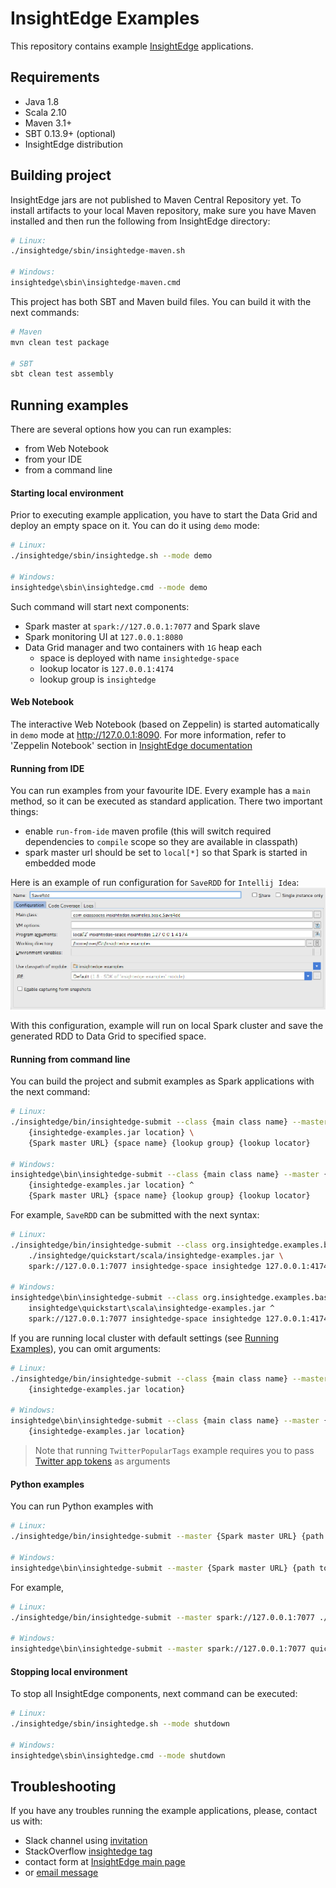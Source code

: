 # InsightEdge Examples

This repository contains example [InsightEdge](https://github.com/InsightEdge/insightedge) applications.

## Requirements
* Java 1.8
* Scala 2.10
* Maven 3.1+
* SBT 0.13.9+ (optional)
* InsightEdge distribution


## Building project

InsightEdge jars are not published to Maven Central Repository yet. To install artifacts to your local Maven repository, make sure you have Maven installed and then run the following from InsightEdge directory:
```bash
# Linux:
./insightedge/sbin/insightedge-maven.sh

# Windows:
insightedge\sbin\insightedge-maven.cmd
```

This project has both SBT and Maven build files. You can build it with the next commands:

```bash
# Maven
mvn clean test package

# SBT
sbt clean test assembly
```


## Running examples

There are several options how you can run examples:

* from Web Notebook
* from your IDE
* from a command line

#### Starting local environment

Prior to executing example application, you have to start the Data Grid and deploy an empty space on it. You can do it using `demo` mode:
```bash
# Linux:
./insightedge/sbin/insightedge.sh --mode demo

# Windows:
insightedge\sbin\insightedge.cmd --mode demo
```

Such command will start next components:
* Spark master at `spark://127.0.0.1:7077` and Spark slave
* Spark monitoring UI at `127.0.0.1:8080`
* Data Grid manager and two containers with `1G` heap each
    - space is deployed with name `insightedge-space`
    - lookup locator is `127.0.0.1:4174`
    - lookup group is `insightedge`

#### Web Notebook 
  		  
The interactive Web Notebook (based on Zeppelin) is started automatically in `demo` mode at http://127.0.0.1:8090. For more information, refer to 'Zeppelin Notebook' section in [InsightEdge documentation](http://insightedge.io/docs) 
 
#### Running from IDE

You can run examples from your favourite IDE. Every example has a `main` method, so it can be executed as standard application. There two important things:

* enable `run-from-ide` maven profile (this will switch required dependencies to `compile` scope so they are available in classpath)
* spark master url should be set to `local[*]` so that Spark is started in embedded mode

Here is an example of run configuration for `SaveRDD` for `Intellij Idea`:
![IDEA run configuration](doc/images/idea-configuration.png?raw=true)

With this configuration, example will run on local Spark cluster and save the generated RDD to Data Grid to specified space.

#### Running from command line

You can build the project and submit examples as Spark applications with the next command:
```bash
# Linux:
./insightedge/bin/insightedge-submit --class {main class name} --master {Spark master URL} \
    {insightedge-examples.jar location} \
    {Spark master URL} {space name} {lookup group} {lookup locator}

# Windows:
insightedge\bin\insightedge-submit --class {main class name} --master {Spark master URL} ^
    {insightedge-examples.jar location} ^
    {Spark master URL} {space name} {lookup group} {lookup locator}
```

For example, `SaveRDD` can be submitted with the next syntax:
```bash
# Linux:
./insightedge/bin/insightedge-submit --class org.insightedge.examples.basic.SaveRdd --master spark://127.0.0.1:7077 \
    ./insightedge/quickstart/scala/insightedge-examples.jar \
    spark://127.0.0.1:7077 insightedge-space insightedge 127.0.0.1:4174

# Windows:
insightedge\bin\insightedge-submit --class org.insightedge.examples.basic.SaveRdd --master spark://127.0.0.1:7077 ^
    insightedge\quickstart\scala\insightedge-examples.jar ^
    spark://127.0.0.1:7077 insightedge-space insightedge 127.0.0.1:4174
```

If you are running local cluster with default settings (see [Running Examples](#running-examples)), you can omit arguments:
```bash
# Linux:
./insightedge/bin/insightedge-submit --class {main class name} --master {Spark master URL} \
    {insightedge-examples.jar location}

# Windows:
insightedge\bin\insightedge-submit --class {main class name} --master {Spark master URL} ^
    {insightedge-examples.jar location}
```

> Note that running `TwitterPopularTags` example requires you to pass [Twitter app tokens](https://apps.twitter.com/) as arguments

#### Python examples

You can run Python examples with
```bash
# Linux:
./insightedge/bin/insightedge-submit --master {Spark master URL} {path to .py file}

# Windows:
insightedge\bin\insightedge-submit --master {Spark master URL} {path to .py file}
```

For example,
```bash
# Linux:
./insightedge/bin/insightedge-submit --master spark://127.0.0.1:7077 ./quickstart/python/sf_salaries.py

# Windows:
insightedge\bin\insightedge-submit --master spark://127.0.0.1:7077 quickstart\python\sf_salaries.py
```

#### Stopping local environment

To stop all InsightEdge components, next command can be executed:
```bash
# Linux:
./insightedge/sbin/insightedge.sh --mode shutdown

# Windows:
insightedge\sbin\insightedge.cmd --mode shutdown
```


## Troubleshooting

If you have any troubles running the example applications, please, contact us with:
- Slack channel using [invitation](http://insightedge-slack.herokuapp.com/)
- StackOverflow [insightedge tag](http://stackoverflow.com/questions/tagged/insightedge)
- contact form at [InsightEdge main page](http://insightedge.io/)
- or [email message](mailto:hello@insightedge.io)
